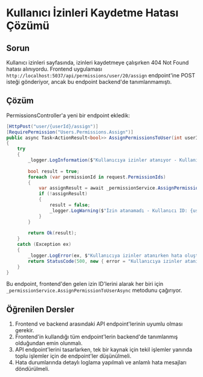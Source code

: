 # Kullanıcı İzinleri Kaydetme Hatası Çözümü

## Sorun

Kullanıcı izinleri sayfasında, izinleri kaydetmeye çalışırken 404 Not Found hatası alınıyordu. Frontend uygulaması `http://localhost:5037/api/permissions/user/20/assign` endpoint'ine POST isteği gönderiyor, ancak bu endpoint backend'de tanımlanmamıştı.

## Çözüm

PermissionsController'a yeni bir endpoint ekledik:

```csharp
[HttpPost("user/{userId}/assign")]
[RequirePermission("Users.Permissions.Assign")]
public async Task<ActionResult<bool>> AssignPermissionsToUser(int userId, [FromBody] AssignPermissionsRequest request)
{
    try
    {
        _logger.LogInformation($"Kullanıcıya izinler atanıyor - Kullanıcı ID: {userId}, İzin sayısı: {request.PermissionIds.Count}");
        
        bool result = true;
        foreach (var permissionId in request.PermissionIds)
        {
            var assignResult = await _permissionService.AssignPermissionToUserAsync(userId, permissionId, true);
            if (!assignResult)
            {
                result = false;
                _logger.LogWarning($"İzin atanamadı - Kullanıcı ID: {userId}, İzin ID: {permissionId}");
            }
        }
        
        return Ok(result);
    }
    catch (Exception ex)
    {
        _logger.LogError(ex, $"Kullanıcıya izinler atanırken hata oluştu - Kullanıcı ID: {userId}");
        return StatusCode(500, new { error = "Kullanıcıya izinler atanırken bir hata oluştu: " + ex.Message });
    }
}
```

Bu endpoint, frontend'den gelen izin ID'lerini alarak her biri için `_permissionService.AssignPermissionToUserAsync` metodunu çağırıyor.

## Öğrenilen Dersler

1. Frontend ve backend arasındaki API endpoint'lerinin uyumlu olması gerekir.
2. Frontend'in kullandığı tüm endpoint'lerin backend'de tanımlanmış olduğundan emin olunmalı.
3. API endpoint'lerini tasarlarken, tek bir kaynak için tekil işlemler yanında toplu işlemler için de endpoint'ler düşünülmeli.
4. Hata durumlarında detaylı loglama yapılmalı ve anlamlı hata mesajları döndürülmeli. 